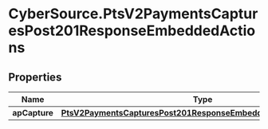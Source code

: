 # CyberSource.PtsV2PaymentsCapturesPost201ResponseEmbeddedActions

## Properties
Name | Type | Description | Notes
------------ | ------------- | ------------- | -------------
**apCapture** | [**PtsV2PaymentsCapturesPost201ResponseEmbeddedActionsApCapture**](PtsV2PaymentsCapturesPost201ResponseEmbeddedActionsApCapture.md) |  | [optional] 



